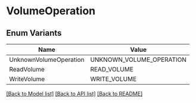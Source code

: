 # VolumeOperation

## Enum Variants

| Name | Value |
|---- | -----|
| UnknownVolumeOperation | UNKNOWN_VOLUME_OPERATION |
| ReadVolume | READ_VOLUME |
| WriteVolume | WRITE_VOLUME |


[[Back to Model list]](../README.md#documentation-for-models) [[Back to API list]](../README.md#documentation-for-api-endpoints) [[Back to README]](../README.md)


